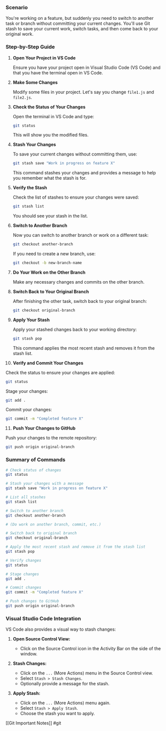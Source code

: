 ### Scenario
You're working on a feature, but suddenly you need to switch to another task or branch without committing your current changes. You'll use Git stash to save your current work, switch tasks, and then come back to your original work.

### Step-by-Step Guide

1. **Open Your Project in VS Code**

   Ensure you have your project open in Visual Studio Code (VS Code) and that you have the terminal open in VS Code.

2. **Make Some Changes**

   Modify some files in your project. Let's say you change `file1.js` and `file2.js`.

3. **Check the Status of Your Changes**

   Open the terminal in VS Code and type:
   ```bash
   git status
   ```
   This will show you the modified files.

4. **Stash Your Changes**

   To save your current changes without committing them, use:
   ```bash
   git stash save "Work in progress on feature X"
   ```
   This command stashes your changes and provides a message to help you remember what the stash is for.

5. **Verify the Stash**

   Check the list of stashes to ensure your changes were saved:
   ```bash
   git stash list
   ```
   You should see your stash in the list.

6. **Switch to Another Branch**

   Now you can switch to another branch or work on a different task:
   ```bash
   git checkout another-branch
   ```
   If you need to create a new branch, use:
   ```bash
   git checkout -b new-branch-name
   ```

7. **Do Your Work on the Other Branch**

   Make any necessary changes and commits on the other branch.

8. **Switch Back to Your Original Branch**

   After finishing the other task, switch back to your original branch:
   ```bash
   git checkout original-branch
   ```

9. **Apply Your Stash**

   Apply your stashed changes back to your working directory:
   ```bash
   git stash pop
   ```
   This command applies the most recent stash and removes it from the stash list.

10. **Verify and Commit Your Changes**

   Check the status to ensure your changes are applied:
   ```bash
   git status
   ```
   Stage your changes:
   ```bash
   git add .
   ```
   Commit your changes:
   ```bash
   git commit -m "Completed feature X"
   ```

11. **Push Your Changes to GitHub**

   Push your changes to the remote repository:
   ```bash
   git push origin original-branch
   ```

### Summary of Commands

```bash
# Check status of changes
git status

# Stash your changes with a message
git stash save "Work in progress on feature X"

# List all stashes
git stash list

# Switch to another branch
git checkout another-branch

# (Do work on another branch, commit, etc.)

# Switch back to original branch
git checkout original-branch

# Apply the most recent stash and remove it from the stash list
git stash pop

# Verify changes
git status

# Stage changes
git add .

# Commit changes
git commit -m "Completed feature X"

# Push changes to GitHub
git push origin original-branch
```

### Visual Studio Code Integration

VS Code also provides a visual way to stash changes:

1. **Open Source Control View:**
   - Click on the Source Control icon in the Activity Bar on the side of the window.

2. **Stash Changes:**
   - Click on the `...` (More Actions) menu in the Source Control view.
   - Select `Stash > Stash Changes`.
   - Optionally provide a message for the stash.

3. **Apply Stash:**
   - Click on the `...` (More Actions) menu again.
   - Select `Stash > Apply Stash`.
   - Choose the stash you want to apply.

[[Git Important Notes]]
#git